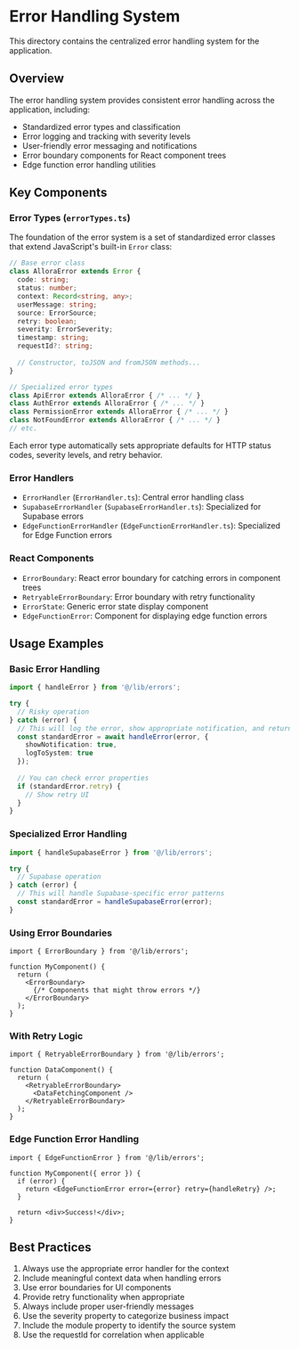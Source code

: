 
# Error Handling System

This directory contains the centralized error handling system for the application.

## Overview

The error handling system provides consistent error handling across the application, including:

- Standardized error types and classification
- Error logging and tracking with severity levels
- User-friendly error messaging and notifications
- Error boundary components for React component trees
- Edge function error handling utilities

## Key Components

### Error Types (`errorTypes.ts`)

The foundation of the error system is a set of standardized error classes that extend JavaScript's built-in `Error` class:

```typescript
// Base error class
class AlloraError extends Error {
  code: string;
  status: number;
  context: Record<string, any>;
  userMessage: string;
  source: ErrorSource;
  retry: boolean;
  severity: ErrorSeverity;
  timestamp: string;
  requestId?: string;
  
  // Constructor, toJSON and fromJSON methods...
}

// Specialized error types
class ApiError extends AlloraError { /* ... */ }
class AuthError extends AlloraError { /* ... */ }
class PermissionError extends AlloraError { /* ... */ }
class NotFoundError extends AlloraError { /* ... */ }
// etc.
```

Each error type automatically sets appropriate defaults for HTTP status codes, severity levels, and retry behavior.

### Error Handlers

- `ErrorHandler` (`ErrorHandler.ts`): Central error handling class
- `SupabaseErrorHandler` (`SupabaseErrorHandler.ts`): Specialized for Supabase errors
- `EdgeFunctionErrorHandler` (`EdgeFunctionErrorHandler.ts`): Specialized for Edge Function errors

### React Components

- `ErrorBoundary`: React error boundary for catching errors in component trees
- `RetryableErrorBoundary`: Error boundary with retry functionality
- `ErrorState`: Generic error state display component
- `EdgeFunctionError`: Component for displaying edge function errors

## Usage Examples

### Basic Error Handling

```typescript
import { handleError } from '@/lib/errors';

try {
  // Risky operation
} catch (error) {
  // This will log the error, show appropriate notification, and return a standardized error
  const standardError = await handleError(error, { 
    showNotification: true,
    logToSystem: true
  });
  
  // You can check error properties
  if (standardError.retry) {
    // Show retry UI
  }
}
```

### Specialized Error Handling

```typescript
import { handleSupabaseError } from '@/lib/errors';

try {
  // Supabase operation
} catch (error) {
  // This will handle Supabase-specific error patterns
  const standardError = handleSupabaseError(error);
}
```

### Using Error Boundaries

```tsx
import { ErrorBoundary } from '@/lib/errors';

function MyComponent() {
  return (
    <ErrorBoundary>
      {/* Components that might throw errors */}
    </ErrorBoundary>
  );
}
```

### With Retry Logic

```tsx
import { RetryableErrorBoundary } from '@/lib/errors';

function DataComponent() {
  return (
    <RetryableErrorBoundary>
      <DataFetchingComponent />
    </RetryableErrorBoundary>
  );
}
```

### Edge Function Error Handling

```tsx
import { EdgeFunctionError } from '@/lib/errors';

function MyComponent({ error }) {
  if (error) {
    return <EdgeFunctionError error={error} retry={handleRetry} />;
  }
  
  return <div>Success!</div>;
}
```

## Best Practices

1. Always use the appropriate error handler for the context
2. Include meaningful context data when handling errors
3. Use error boundaries for UI components
4. Provide retry functionality when appropriate
5. Always include proper user-friendly messages
6. Use the severity property to categorize business impact
7. Include the module property to identify the source system
8. Use the requestId for correlation when applicable
